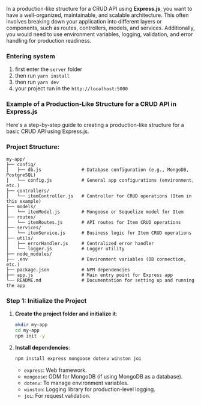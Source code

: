 In a production-like structure for a CRUD API using **Express.js**, you want to have a well-organized, maintainable, and scalable architecture. This often involves breaking down your application into different layers or components, such as routes, controllers, models, and services. Additionally, you would need to use environment variables, logging, validation, and error handling for production readiness.

### Entering system

1. first enter the `server` folder
2. then run `yarn install`
3. then run `yarn dev`
4. your project run in the `http://localhost:5000`

### Example of a Production-Like Structure for a CRUD API in Express.js

Here's a step-by-step guide to creating a production-like structure for a basic CRUD API using Express.js.

### Project Structure:

```
my-app/
├── config/
│   ├── db.js               # Database configuration (e.g., MongoDB, PostgreSQL)
│   └── config.js           # General app configurations (environment, etc.)
├── controllers/
│   └── itemController.js   # Controller for CRUD operations (Item in this example)
├── models/
│   └── itemModel.js        # Mongoose or Sequelize model for Item
├── routes/
│   └── itemRoutes.js       # API routes for Item CRUD operations
├── services/
│   └── itemService.js      # Business logic for Item CRUD operations
├── utils/
│   ├── errorHandler.js     # Centralized error handler
│   └── logger.js           # Logger utility
├── node_modules/
├── .env                    # Environment variables (DB connection, etc.)
├── package.json            # NPM dependencies
├── app.js                  # Main entry point for Express app
└── README.md               # Documentation for setting up and running the app
```

### Step 1: Initialize the Project

1. **Create the project folder and initialize it**:

   ```bash
   mkdir my-app
   cd my-app
   npm init -y
   ```

2. **Install dependencies**:

   ```bash
   npm install express mongoose dotenv winston joi
   ```

   - `express`: Web framework.
   - `mongoose`: ODM for MongoDB (if using MongoDB as a database).
   - `dotenv`: To manage environment variables.
   - `winston`: Logging library for production-level logging.
   - `joi`: For request validation.
